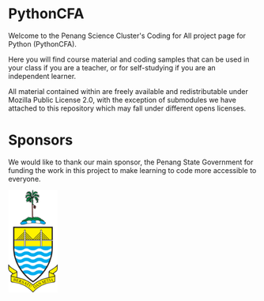 # PythonCFA

Welcome to the Penang Science Cluster's Coding for All project page for Python (PythonCFA).

Here you will find course material and coding samples that can be used in your class if you are a teacher, or for self-studying if you are an independent learner.

All material contained within are freely available and redistributable under Mozilla Public License 2.0, with the exception of submodules we have attached to this repository which may fall under different opens licenses.

# Sponsors

We would like to thank our main sponsor, the Penang State Government for funding the work in this project to make learning to code more accessible to everyone.

<a href="https://www.penang.gov.my/">
    <img 
    src="./resources/images/jata_pulau_pinang.svg" 
    alt="The Penang State Government coat of arms"
    width="100"
    >
</a>
